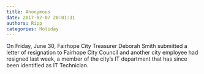```yaml
---
title: Anonymous
date: 2017-07-07 20:01:31
authors: Ripp
categories: Holiday
---
```


 On Friday, June 30, Fairhope City Treasurer Deborah Smith submitted a letter of resignation to Fairhope City Council and another city employee had resigned last week, a member of the city’s IT department that has since been identified as IT Technician.